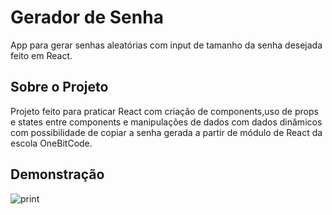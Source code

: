 # Gerador de Senha
App para gerar senhas aleatórias com input de tamanho da senha desejada feito em React.

## Sobre o Projeto
 Projeto feito para praticar React com criação de components,uso de props e states entre components e manipulações de dados com dados dinâmicos com possibilidade de copiar a senha gerada a partir de módulo de React da escola OneBitCode.
 
 ## Demonstração

![print](https://github.com/ivanlima096/password-generator/assets/112594906/ccf815d0-79db-42fd-a196-50c043ddc2df)
